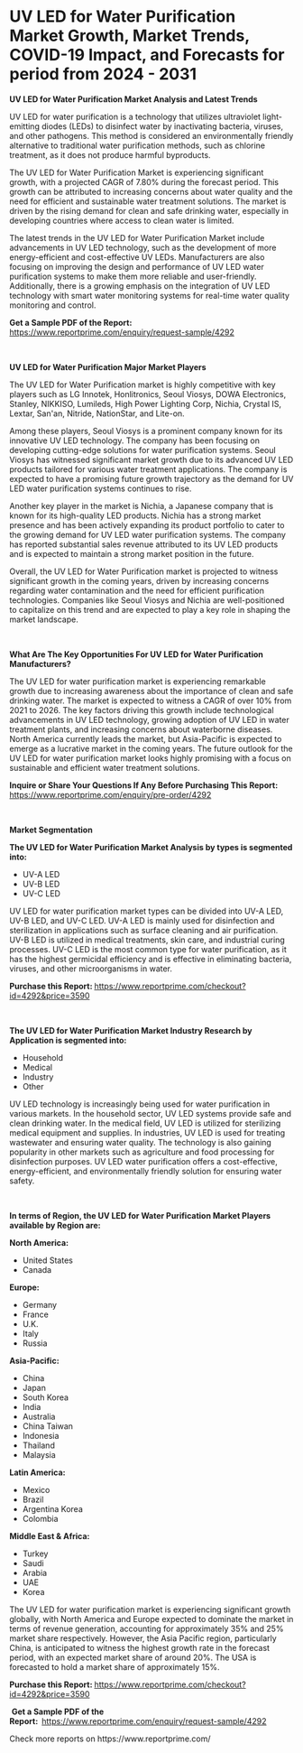 <p><h1>UV LED for Water Purification Market Growth, Market Trends, COVID-19 Impact, and Forecasts for period from 2024 - 2031</h1></p><p><strong>UV LED for Water Purification Market Analysis and Latest Trends</strong></p>
<p><p>UV LED for water purification is a technology that utilizes ultraviolet light-emitting diodes (LEDs) to disinfect water by inactivating bacteria, viruses, and other pathogens. This method is considered an environmentally friendly alternative to traditional water purification methods, such as chlorine treatment, as it does not produce harmful byproducts.</p><p>The UV LED for Water Purification Market is experiencing significant growth, with a projected CAGR of 7.80% during the forecast period. This growth can be attributed to increasing concerns about water quality and the need for efficient and sustainable water treatment solutions. The market is driven by the rising demand for clean and safe drinking water, especially in developing countries where access to clean water is limited.</p><p>The latest trends in the UV LED for Water Purification Market include advancements in UV LED technology, such as the development of more energy-efficient and cost-effective UV LEDs. Manufacturers are also focusing on improving the design and performance of UV LED water purification systems to make them more reliable and user-friendly. Additionally, there is a growing emphasis on the integration of UV LED technology with smart water monitoring systems for real-time water quality monitoring and control.</p></p>
<p><strong>Get a Sample PDF of the Report:&nbsp;</strong> <a href="https://www.reportprime.com/enquiry/request-sample/4292">https://www.reportprime.com/enquiry/request-sample/4292</a></p>
<p>&nbsp;</p>
<p><strong>UV LED for Water Purification Major Market Players</strong></p>
<p><p>The UV LED for Water Purification market is highly competitive with key players such as LG Innotek, Honlitronics, Seoul Viosys, DOWA Electronics, Stanley, NIKKISO, Lumileds, High Power Lighting Corp, Nichia, Crystal IS, Lextar, San'an, Nitride, NationStar, and Lite-on.</p><p>Among these players, Seoul Viosys is a prominent company known for its innovative UV LED technology. The company has been focusing on developing cutting-edge solutions for water purification systems. Seoul Viosys has witnessed significant market growth due to its advanced UV LED products tailored for various water treatment applications. The company is expected to have a promising future growth trajectory as the demand for UV LED water purification systems continues to rise.</p><p>Another key player in the market is Nichia, a Japanese company that is known for its high-quality LED products. Nichia has a strong market presence and has been actively expanding its product portfolio to cater to the growing demand for UV LED water purification systems. The company has reported substantial sales revenue attributed to its UV LED products and is expected to maintain a strong market position in the future.</p><p>Overall, the UV LED for Water Purification market is projected to witness significant growth in the coming years, driven by increasing concerns regarding water contamination and the need for efficient purification technologies. Companies like Seoul Viosys and Nichia are well-positioned to capitalize on this trend and are expected to play a key role in shaping the market landscape.</p></p>
<p>&nbsp;</p>
<p><strong>What Are The Key Opportunities For UV LED for Water Purification Manufacturers?</strong></p>
<p><p>The UV LED for water purification market is experiencing remarkable growth due to increasing awareness about the importance of clean and safe drinking water. The market is expected to witness a CAGR of over 10% from 2021 to 2026. The key factors driving this growth include technological advancements in UV LED technology, growing adoption of UV LED in water treatment plants, and increasing concerns about waterborne diseases. North America currently leads the market, but Asia-Pacific is expected to emerge as a lucrative market in the coming years. The future outlook for the UV LED for water purification market looks highly promising with a focus on sustainable and efficient water treatment solutions.</p></p>
<p><strong>Inquire or Share Your Questions If Any Before Purchasing This Report:</strong> <a href="https://www.reportprime.com/enquiry/pre-order/4292">https://www.reportprime.com/enquiry/pre-order/4292</a></p>
<p>&nbsp;</p>
<p><strong>Market Segmentation</strong></p>
<p><strong>The UV LED for Water Purification Market Analysis by types is segmented into:</strong></p>
<p><ul><li>UV-A LED</li><li>UV-B LED</li><li>UV-C LED</li></ul></p>
<p><p>UV LED for water purification market types can be divided into UV-A LED, UV-B LED, and UV-C LED. UV-A LED is mainly used for disinfection and sterilization in applications such as surface cleaning and air purification. UV-B LED is utilized in medical treatments, skin care, and industrial curing processes. UV-C LED is the most common type for water purification, as it has the highest germicidal efficiency and is effective in eliminating bacteria, viruses, and other microorganisms in water.</p></p>
<p><strong>Purchase this Report:&nbsp;</strong><a href="https://www.reportprime.com/checkout?id=4292&price=3590">https://www.reportprime.com/checkout?id=4292&price=3590</a></p>
<p>&nbsp;</p>
<p><strong>The UV LED for Water Purification Market Industry Research by Application is segmented into:</strong></p>
<p><ul><li>Household</li><li>Medical</li><li>Industry</li><li>Other</li></ul></p>
<p><p>UV LED technology is increasingly being used for water purification in various markets. In the household sector, UV LED systems provide safe and clean drinking water. In the medical field, UV LED is utilized for sterilizing medical equipment and supplies. In industries, UV LED is used for treating wastewater and ensuring water quality. The technology is also gaining popularity in other markets such as agriculture and food processing for disinfection purposes. UV LED water purification offers a cost-effective, energy-efficient, and environmentally friendly solution for ensuring water safety.</p></p>
<p>&nbsp;</p>
<p><strong>In terms of Region, the UV LED for Water Purification Market Players available by Region are:</strong></p>
<p>
    <p> <strong> North America: </strong>
        <ul>
            <li>United States</li>
            <li>Canada</li>
        </ul>
        </p> 
    <p> <strong> Europe: </strong>
        <ul>
            <li>Germany</li>
            <li>France</li>
            <li>U.K.</li>
            <li>Italy</li>
            <li>Russia</li>
        </ul>
        </p> 
    <p> <strong> Asia-Pacific: </strong>
        <ul>
            <li>China</li>
            <li>Japan</li>
            <li>South Korea</li>
            <li>India</li>
            <li>Australia</li>
            <li>China Taiwan</li>
            <li>Indonesia</li>
            <li>Thailand</li>
            <li>Malaysia</li>
        </ul>
        </p> 
    <p> <strong> Latin America: </strong>
        <ul>
            <li>Mexico</li>
            <li>Brazil</li>
            <li>Argentina Korea</li>
            <li>Colombia</li>
        </ul>
        </p> 
    <p> <strong> Middle East & Africa: </strong>
        <ul>
            <li>Turkey</li>
            <li>Saudi</li>
            <li>Arabia</li>
            <li>UAE</li>
            <li>Korea</li>
        </ul>
    </p>
    </p>
<p><p>The UV LED for water purification market is experiencing significant growth globally, with North America and Europe expected to dominate the market in terms of revenue generation, accounting for approximately 35% and 25% market share respectively. However, the Asia Pacific region, particularly China, is anticipated to witness the highest growth rate in the forecast period, with an expected market share of around 20%. The USA is forecasted to hold a market share of approximately 15%.</p></p>
<p><strong>Purchase this Report: </strong><a href="https://www.reportprime.com/checkout?id=4292&price=3590">https://www.reportprime.com/checkout?id=4292&price=3590</a></p>
<p>&nbsp;<strong>Get a Sample PDF of the Report:&nbsp;&nbsp;</strong><a href="https://www.reportprime.com/enquiry/request-sample/4292">https://www.reportprime.com/enquiry/request-sample/4292</a></p>
<p><strong></strong></p>
<p>Check more reports on https://www.reportprime.com/</p>